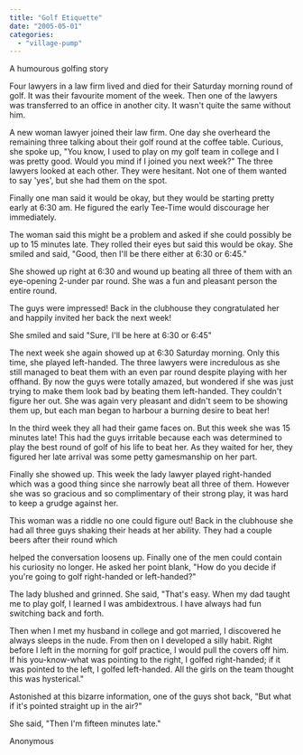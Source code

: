 ```yaml
---
title: "Golf Etiquette"
date: "2005-05-01"
categories: 
  - "village-pump"
---
```


A humourous golfing story

Four lawyers in a law firm lived and died for their Saturday morning round of golf. It was their favourite moment of the week. Then one of the lawyers was transferred to an office in another city. It wasn't quite the same without him.

A new woman lawyer joined their law firm. One day she overheard the remaining three talking about their golf round at the coffee table. Curious, she spoke up, "You know, I used to play on my golf team in college and I was pretty good. Would you mind if I joined you next week?" The three lawyers looked at each other. They were hesitant. Not one of them wanted to say 'yes', but she had them on the spot.

Finally one man said it would be okay, but they would be starting pretty early at 6:30 am. He figured the early Tee-Time would discourage her immediately.

The woman said this might be a problem and asked if she could possibly be up to 15 minutes late. They rolled their eyes but said this would be okay. She smiled and said, "Good, then I'll be there either at 6:30 or 6:45."

She showed up right at 6:30 and wound up beating all three of them with an eye-opening 2-under par round. She was a fun and pleasant person the entire round.

The guys were impressed! Back in the clubhouse they congratulated her and happily invited her back the next week!

She smiled and said "Sure, I'll be here at 6:30 or 6:45"

The next week she again showed up at 6:30 Saturday morning. Only this time, she played left-handed. The three lawyers were incredulous as she still managed to beat them with an even par round despite playing with her offhand. By now the guys were totally amazed, but wondered if she was just trying to make them look bad by beating them left-handed. They couldn't figure her out. She was again very pleasant and didn't seem to be showing them up, but each man began to harbour a burning desire to beat her!

In the third week they all had their game faces on. But this week she was 15 minutes late! This had the guys irritable because each was determined to play the best round of golf of his life to beat her. As they waited for her, they figured her late arrival was some petty gamesmanship on her part.

Finally she showed up. This week the lady lawyer played right-handed which was a good thing since she narrowly beat all three of them. However she was so gracious and so complimentary of their strong play, it was hard to keep a grudge against her.

This woman was a riddle no one could figure out! Back in the clubhouse she had all three guys shaking their heads at her ability. They had a couple beers after their round which

helped the conversation loosens up. Finally one of the men could contain his curiosity no longer. He asked her point blank, "How do you decide if you're going to golf right-handed or left-handed?"

The lady blushed and grinned. She said, "That's easy. When my dad taught me to play golf, I learned I was ambidextrous. I have always had fun switching back and forth.

Then when I met my husband in college and got married, I discovered he always sleeps in the nude. From then on I developed a silly habit. Right before I left in the morning for golf practice, I would pull the covers off him. If his you-know-what was pointing to the right, I golfed right-handed; if it was pointed to the left, I golfed left-handed. All the girls on the team thought this was hysterical."

Astonished at this bizarre information, one of the guys shot back, "But what if it's pointed straight up in the air?"

She said, "Then I'm fifteen minutes late."

Anonymous
